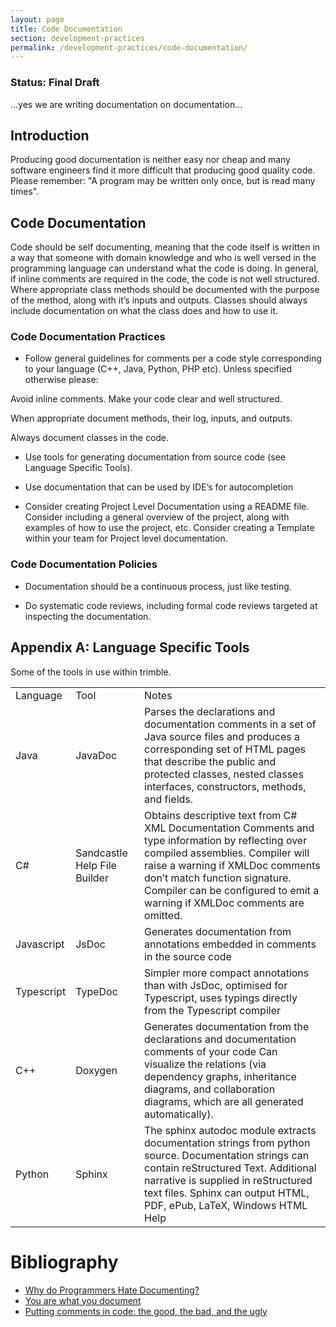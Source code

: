 ```yaml
---
layout: page
title: Code Documentation
section: development-practices
permalink: /development-practices/code-documentation/
---
```

### Status: Final Draft

...yes we are writing documentation on documentation...

## Introduction

Producing good documentation is neither easy nor cheap and many software engineers find it more difficult that producing good quality code. Please remember: "A program may be written only once, but is read many times".

## Code Documentation

Code should be self documenting, meaning that the code itself is written in a way that someone with domain knowledge and who is well versed in the programming language can understand what the code is doing. In general, if inline comments are required in the code, the code is not well structured. Where appropriate class methods should be documented with the purpose of the method, along with it’s inputs and outputs. Classes should always include documentation on what the class does and how to use it.

### Code Documentation Practices

* Follow general guidelines for comments per a code style corresponding to your language (C++, Java, Python, PHP etc). Unless specified otherwise please:

Avoid inline comments. Make your code clear and well structured.

When appropriate document methods, their log, inputs, and outputs.

Always document classes in the code.

* Use tools for generating documentation from source code (see Language Specific Tools).

* Use documentation that can be used by IDE’s for autocompletion

* Consider creating Project Level Documentation using a README file. Consider including a general overview of the project, along with examples of how to use the project, etc.  Consider creating a Template within your team for Project level documentation.

### Code Documentation Policies

* Documentation should be a continuous process, just like testing.

* Do systematic code reviews, including formal code reviews targeted at inspecting the documentation.

## Appendix A: Language Specific Tools

Some of the tools in use within trimble.

<table>
  <tr>
    <td>Language</td>
    <td>Tool</td>
    <td>Notes</td>
  </tr>
  <tr>
    <td>Java</td>
    <td>JavaDoc</td>
    <td>Parses the declarations and documentation comments in a set of Java source files and produces a corresponding set of HTML pages that describe the public and protected classes, nested classes interfaces, constructors, methods, and fields. </td>
  </tr>
  <tr>
    <td>C#</td>
    <td>Sandcastle Help File Builder</td>
    <td>Obtains descriptive text from C# XML Documentation Comments and type information by reflecting over compiled assemblies. Compiler will raise a warning if XMLDoc comments don’t match function signature. Compiler can be configured to emit a warning if XMLDoc comments are omitted.</td>
  </tr>
  <tr>
    <td>Javascript</td>
    <td>JsDoc</td>
    <td>Generates documentation from annotations embedded in comments in the source code</td>
  </tr>
  <tr>
    <td>Typescript</td>
    <td>TypeDoc</td>
    <td>Simpler more compact annotations than with JsDoc, optimised for Typescript, uses typings directly from the Typescript compiler</td>
  </tr>
  <tr>
    <td>C++</td>
    <td>Doxygen</td>
    <td>Generates documentation from the declarations and documentation comments of your code
Can visualize the relations (via dependency graphs, inheritance diagrams, and collaboration diagrams, which are all generated automatically).</td>
  </tr>
  <tr>
    <td>Python</td>
    <td>Sphinx
</td>
    <td>The sphinx autodoc module extracts documentation strings from python source. Documentation strings can contain reStructured Text.
Additional narrative is supplied in reStructured text files.
Sphinx can output HTML, PDF, ePub, LaTeX, Windows HTML Help</td>
  </tr>
</table>

# Bibliography
* [Why do Programmers Hate Documenting?](https://discuss.fogcreek.com/joelonsoftware1/35336.html)
* [You are what you document](https://www.ybrikman.com/writing/2014/05/05/you-are-what-you-document/)
* [Putting comments in code: the good, the bad, and the ugly](https://medium.freecodecamp.org/code-comments-the-good-the-bad-and-the-ugly-be9cc65fbf83)
